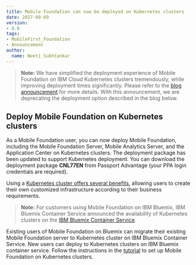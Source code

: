 ```yaml
---
title: Mobile Foundation can now be deployed on Kubernetes clusters
date: 2017-09-09
version:
- 8.0
tags:
- MobileFirst_Foundation
- Announcement
author:
  name: Neeti Sukhtankar
---
```


> **Note:** We have simplified the deployment experience of Mobile Foundation on IBM Cloud Kubernetes clusters tremendously, while improving deployment times significantly. Please refer to the [blog announcement](http://mobilefirstplatform.ibmcloud.com/blog/2018/10/22/mfp-on-ibmcloud-kube-announce/) for more details. With this announcement, we are deprecating the deployment option described in the blog below.

## Deploy Mobile Foundation on Kubernetes clusters

As a Mobile Foundation user, you can now deploy Mobile Foundation, including the Mobile Foundation Server, Mobile Analytics Server, and the Application Center on Kubernetes clusters. The deployment package has been updated to support Kubernetes deployment. You can download the deployment package **CNL77EN** from Passport Advantage (your PPA login credentials are required).

Using a [Kubernetes cluster offers several benefits](https://console.bluemix.net/docs/containers/cs_ov.html), allowing users to create their own customized infrastructure according to their business requirements.

>**Note:** For customers using Mobile Foundation on IBM Bluemix, IBM Bluemix Container Service announced the availability of Kubernetes clusters on the [IBM Bluemix Container Service](https://www.ibm.com/blogs/bluemix/2017/05/kubernetes-now-generally-available-ibm-bluemix-container-service/).

Existing users of Mobile Foundation on Bluemix can migrate their existing Mobile Foundation server to Kubernetes cluster on IBM Bluemix Container Service. New users can deploy to Kubernetes clusters on IBM Bluemix container service. Follow the instructions in the [tutorial](https://mobilefirstplatform.ibmcloud.com/tutorials/en/foundation/8.0/bluemix/mobilefirst-server-using-kubernetes/) to set up Mobile Foundation on Kubernetes clusters.
